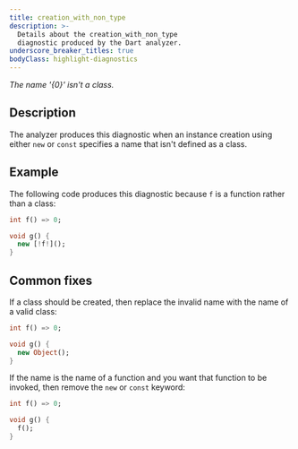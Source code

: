 ```yaml
---
title: creation_with_non_type
description: >-
  Details about the creation_with_non_type
  diagnostic produced by the Dart analyzer.
underscore_breaker_titles: true
bodyClass: highlight-diagnostics
---
```


_The name '{0}' isn't a class._

## Description

The analyzer produces this diagnostic when an instance creation using
either `new` or `const` specifies a name that isn't defined as a class.

## Example

The following code produces this diagnostic because `f` is a function
rather than a class:

```dart
int f() => 0;

void g() {
  new [!f!]();
}
```

## Common fixes

If a class should be created, then replace the invalid name with the name
of a valid class:

```dart
int f() => 0;

void g() {
  new Object();
}
```

If the name is the name of a function and you want that function to be
invoked, then remove the `new` or `const` keyword:

```dart
int f() => 0;

void g() {
  f();
}
```
